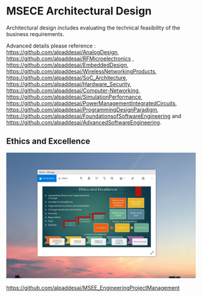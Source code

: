# MSECE Architectural Design

Architectural design includes evaluating the technical feasibility  of the business requirements. 

Advanced details please reference : https://github.com/alpaddesai/AnalogDesign, https://github.com/alpaddesai/RFMicroelectronics , https://github.com/alpaddesai/EmbeddedDesign, https://github.com/alpaddesai/WirelessNetworkingProducts, https://github.com/alpaddesai/SoC_Architecture, https://github.com/alpaddesai/Hardware_Security, https://github.com/alpaddesai/Computer-Networking, https://github.com/alpaddesai/SimulationPerformance, https://github.com/alpaddesai/PowerManagementIntegratedCircuits, https://github.com/alpaddesai/ProgrammingDesignParadigm, https://github.com/alpaddesai/FoundationsofSoftwareEngineering and https://github.com/alpaddesai/AdvancedSoftwareEngineering.

## Ethics and Excellence
![image](EthicsandExcellence.png)

https://github.com/alpaddesai/MSEE_EngineeringProjectManagement
